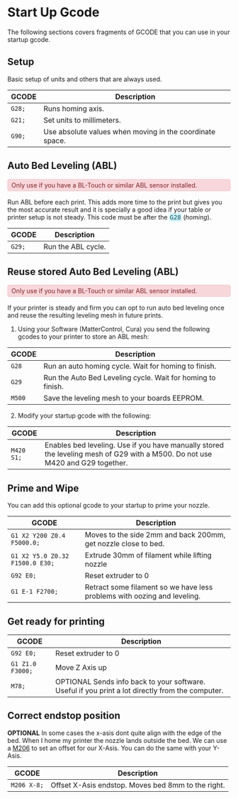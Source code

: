<style>
fn { color: #5cd6ae; font-size: 1.5em; display: block; border-bottom: 1px solid #5cd6ae;  }
.note_err {  border: 1px solid transparent; background-color: #f8d7da; color: #842029; border-color: #f5c2c7; font-size: 1em; display: block; position: relative; padding: 0.25rem 0.5rem; margin-bottom: 1rem; border-radius: .25rem; }

.gcode {  border: 1px solid transparent; color: #055160;
	background-color: #cff4fc;
	border-color: #b6effb; font-size: 1em; position: relative; padding1: 0.25rem 0.25rem; margin-bottom: 1rem; border-radius: .25rem; }

</style>

# Start Up Gcode

The following sections covers fragments of GCODE that you can use in your startup gcode.

## Setup

Basic setup of units and others that are always used.

| GCODE | Description |
| --- | --- |
| `G28;` | Runs homing axis. |
| `G21;` | Set units to millimeters. |
| `G90;` | Use absolute values when moving in the coordinate space. |


## Auto Bed Leveling (ABL)

<span class="note_err">
Only use if you have a BL-Touch or similar ABL sensor installed.
</span>

Run ABL before each print. This adds more time to the print but gives you the most accurate result and it is specially a good idea if your table or printer setup is not steady. This code must be after the <code class='gcode'>G28</code> (*homing*).

| GCODE | Description |
| --- | --- |
| `G29;` | Run the ABL cycle. |

## Reuse stored Auto Bed Leveling (ABL)

<span class="note_err">
Only use if you have a BL-Touch or similar ABL sensor installed.
</span>

If your printer is steady and firm you can opt to run auto bed leveling once and reuse the resulting leveling mesh in future prints.

1. Using your Software (MatterControl, Cura) you send the following gcodes to your printer to store an ABL mesh:

| GCODE | Description |
| --- | --- |
| `G28` | Run an auto homing cycle. Wait for homing to finish. |
| `G29` | Run the Auto Bed Leveling cycle. Wait for homing to finish. |
| `M500` | Save the leveling mesh to your boards EEPROM. |

2. Modify your startup gcode with the following:

| GCODE | Description |
| --- | --- |
| `M420 S1;` | Enables bed leveling. Use if you have manually stored the leveling mesh of G29 with a M500. Do not use M420 and G29 together. |

## Prime and Wipe

You can add this optional gcode to your startup to prime your nozzle.

| GCODE | Description |
| --- | --- |
| `G1 X2 Y200 Z0.4 F5000.0;` | Moves to the side 2mm and back 200mm, get nozzle close to bed. |
| `G1 X2 Y5.0 Z0.32 F1500.0 E30;` | Extrude 30mm of filament while lifting nozzle |
| `G92 E0;` | Reset extruder to 0 |
| `G1 E-1 F2700;` | Retract some filament so we have less problems with oozing and leveling. |

## Get ready for printing

| GCODE | Description |
| --- | --- |
| `G92 E0;` | Reset extruder to 0 |
| `G1 Z1.0 F3000;` | Move Z Axis up |
| `M78;` | OPTIONAL Sends info back to your software. Useful if you print a lot directly from the computer. |

## Correct endstop position

**OPTIONAL** In some cases the x-asis dont quite align with the edge of the bed. When I home my printer the nozzle lands outside the bed. We can use a [M206](https://marlinfw.org/docs/gcode/M206.html) to set an offset for our X-Asis. You can do the same with your Y-Asis.

| GCODE | Description |
| --- | --- |
| `M206 X-8;` | Offset X-Asis endstop. Moves bed 8mm to the right. |


